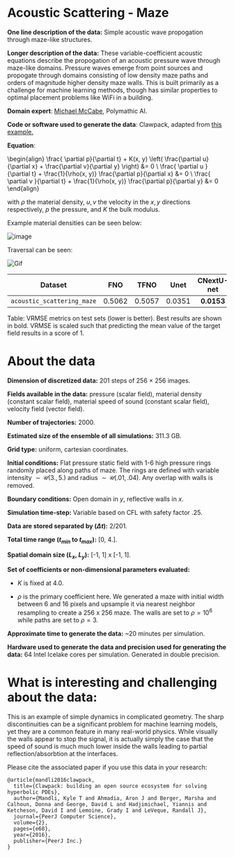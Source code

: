 # Acoustic Scattering - Maze

**One line description of the data:** Simple acoustic wave propogation through maze-like structures.

**Longer description of the data:** These variable-coefficient acoustic equations describe the propogation of an acoustic pressure wave through maze-like domains. Pressure waves emerge from point sources and propogate through domains consisting of low density maze paths and orders of magnitude higher density maze walls. This is built primarily as a challenge for machine learning methods, though has similar properties to optimal placement problems like WiFi in a building.

**Domain expert**: [Michael McCabe](https://mikemccabe210.github.io/), Polymathic AI.

**Code or software used to generate the data**: Clawpack,  adapted from [this example.](http://www.clawpack.org/gallery/pyclaw/gallery/acoustics_2d_interface.html)

**Equation**:


\begin{align}
\frac{ \partial p}{\partial t} + K(x, y) \left( \frac{\partial u}{\partial x} + \frac{\partial v}{\partial y} \right) &= 0 \\
\frac{ \partial u  }{\partial t} + \frac{1}{\rho(x, y)} \frac{\partial p}{\partial x} &= 0 \\
\frac{ \partial v  }{\partial t} + \frac{1}{\rho(x, y)} \frac{\partial p}{\partial y} &= 0
\end{align}

with $\rho$ the material density, $u, v$ the velocity in the $x, y$ directions respectively, $p$ the pressure, and $K$ the bulk modulus.

Example material densities can be seen below:

![image](https://users.flatironinstitute.org/~polymathic/data/the_well/datasets/acoustic_scattering_maze/gif/mazes_density.png)

Traversal can be seen:

![Gif](https://users.flatironinstitute.org/~polymathic/data/the_well/datasets/acoustic_scattering_maze/gif/pressure_normalized.gif)

| Dataset    | FNO | TFNO  | Unet | CNextU-net
|:-:|:-:|:-:|:-:|:-:|
| `acoustic_scattering_maze`  | 0.5062 | 0.5057| 0.0351| $\mathbf{0.0153}$|

Table: VRMSE metrics on test sets (lower is better). Best results are shown in bold. VRMSE is scaled such that predicting the mean value of the target field results in a score of 1.

# About the data

**Dimension of discretized data:** 201 steps of 256 $\times$ 256 images.

**Fields available in the data:** pressure (scalar field), material density (constant scalar field), material speed of sound (constant scalar field), velocity field (vector field).

**Number of trajectories:** 2000.

**Estimated size of the ensemble of all simulations:** 311.3 GB.

**Grid type:** uniform, cartesian coordinates.

**Initial conditions:** Flat pressure static field with 1-6 high pressure rings randomly placed along paths of maze. The rings are defined with variable intensity $\sim \mathcal U(3., 5.)$ and radius $\sim \mathcal U(.01, .04)$. Any overlap with walls is removed.

**Boundary conditions:** Open domain in $y$, reflective walls in $x$.

**Simulation time-step:** Variable based on CFL with safety factor .25.

**Data are stored separated by ($\Delta t$):** 2/201.

**Total time range ($t_{min}$ to $t_{max}$):** [0, 4.].

**Spatial domain size ($L_x$, $L_y$):** [-1, 1] x [-1, 1].

**Set of coefficients or non-dimensional parameters evaluated:**

- $K$ is fixed at 4.0.

- $\rho$ is the primary coefficient here. We generated a maze with initial width between 6 and 16 pixels and upsample it via nearest neighbor resampling to create a 256 x 256 maze. The walls are set to $\rho=10^6$ while paths are set to  $\rho=3$.

**Approximate time to generate the data:** ~20 minutes per simulation.

**Hardware used to generate the data and precision used for generating the data:** 64 Intel Icelake cores per simulation. Generated in double precision.

# What is interesting and challenging about the data:

This is an example of simple dynamics in complicated geometry. The sharp discontinuities can be a significant problem for machine learning models, yet they are a common feature in many real-world physics. While visually the walls appear to stop the signal, it is actually simply the case that the speed of sound is much much lower inside the walls leading to partial reflection/absorbtion at the interfaces.


Please cite the associated paper if you use this data in your research:

```
@article{mandli2016clawpack,
  title={Clawpack: building an open source ecosystem for solving hyperbolic PDEs},
  author={Mandli, Kyle T and Ahmadia, Aron J and Berger, Marsha and Calhoun, Donna and George, David L and Hadjimichael, Yiannis and Ketcheson, David I and Lemoine, Grady I and LeVeque, Randall J},
  journal={PeerJ Computer Science},
  volume={2},
  pages={e68},
  year={2016},
  publisher={PeerJ Inc.}
}
```
